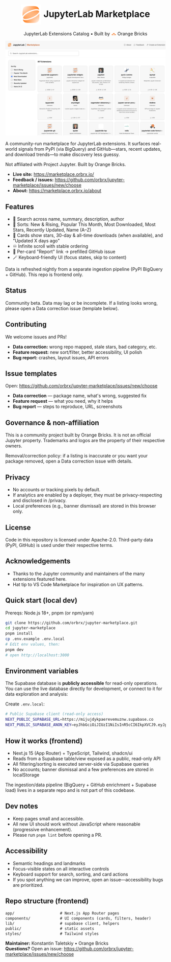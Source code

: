 <h1 align="center">
  <a href="https://github.com/orbrx/jupyter-marketplace" target="_blank" rel="noopener noreferrer"><img src="./public/jupyter-marketplace-logo.png" alt="JupyterLab Marketplace logo" height="64" valign="middle"></a>
  <span>JupyterLab Marketplace</span>
</h1>
<p align="center">
  JupyterLab Extensions Catalog • Built by <img src="./public/orbrx.svg" alt="Orange Bricks" height="8" valign="middle"> Orange Bricks
</p>

<p align="center">
  <img src="./public/screenshot.png" alt="Screenshot of the site" width="800" />
</p>

A community-run marketplace for JupyterLab extensions. It surfaces real-world signals from PyPI (via BigQuery) and GitHub—stars, recent updates, and download trends—to make discovery less guessy.

Not affiliated with Project Jupyter. Built by Orange Bricks.

- **Live site:** https://marketplace.orbrx.io/
- **Feedback / issues:** https://github.com/orbrx/jupyter-marketplace/issues/new/choose
- **About:** https://marketplace.orbrx.io/about

## Features

- 🔎 Search across name, summary, description, author
- 🧭 Sorts: New & Rising, Popular This Month, Most Downloaded, Most Stars, Recently Updated, Name (A–Z)
- 🧱 Cards show stars, 30-day & all-time downloads (when available), and "Updated X days ago"
- ♾️ Infinite scroll with stable ordering
- 🐞 Per-card "Report" link → prefilled GitHub issue
- 🪄 Keyboard-friendly UI (focus states, skip to content)

Data is refreshed nightly from a separate ingestion pipeline (PyPI BigQuery + GitHub). This repo is frontend only.

## Status

Community beta. Data may lag or be incomplete.
If a listing looks wrong, please open a Data correction issue (template below).

## Contributing

We welcome issues and PRs!

- **Data correction:** wrong repo mapped, stale stars, bad category, etc.
- **Feature request:** new sort/filter, better accessibility, UI polish
- **Bug report:** crashes, layout issues, API errors

## Issue templates

Open: https://github.com/orbrx/jupyter-marketplace/issues/new/choose

- **Data correction** — package name, what's wrong, suggested fix
- **Feature request** — what you need, why it helps
- **Bug report** — steps to reproduce, URL, screenshots

## Governance & non-affiliation

This is a community project built by Orange Bricks. It is not an official Jupyter property.
Trademarks and logos are the property of their respective owners.

Removal/correction policy: if a listing is inaccurate or you want your package removed, open a Data correction issue with details.

## Privacy

- No accounts or tracking pixels by default.
- If analytics are enabled by a deployer, they must be privacy-respecting and disclosed in /privacy.
- Local preferences (e.g., banner dismissal) are stored in this browser only.

## License

Code in this repository is licensed under Apache-2.0.
Third-party data (PyPI, GitHub) is used under their respective terms.

## Acknowledgements

- Thanks to the Jupyter community and maintainers of the many extensions featured here.
- Hat tip to VS Code Marketplace for inspiration on UX patterns.

## Quick start (local dev)

Prereqs: Node.js 18+, pnpm (or npm/yarn)

```bash
git clone https://github.com/orbrx/jupyter-marketplace.git
cd jupyter-marketplace
pnpm install
cp .env.example .env.local
# Edit env values, then:
pnpm dev
# open http://localhost:3000
```

## Environment variables

The Supabase database is **publicly accessible** for read-only operations. You can use the live database directly for development, or connect to it for data exploration and analysis:

Create `.env.local`:

```bash
# Public Supabase client (read-only access)
NEXT_PUBLIC_SUPABASE_URL=https://mijujdykpaerevemuznw.supabase.co
NEXT_PUBLIC_SUPABASE_ANON_KEY=eyJhbGciOiJIUzI1NiIsInR5cCI6IkpXVCJ9.eyJpc3MiOiJzdXBhYmFzZSIsInJlZiI6Im1panVqZHlrcGFlcmV2ZW11em53Iiwicm9sZSI6ImFub24iLCJpYXQiOjE3NTU2MzE1MTQsImV4cCI6MjA3MTIwNzUxNH0.5MuKbZsCEYGCqcRY9RFkwpHc1-o2G8V9ebR6WNrf5m0
```

## How it works (frontend)

- Next.js 15 (App Router) + TypeScript, Tailwind, shadcn/ui
- Reads from a Supabase table/view exposed as a public, read-only API
- All filtering/sorting is executed server-side via Supabase queries
- No accounts; banner dismissal and a few preferences are stored in localStorage

The ingestion/data pipeline (BigQuery + GitHub enrichment + Supabase load) lives in a separate repo and is not part of this codebase.

## Dev notes

- Keep pages small and accessible.
- All new UI should work without JavaScript where reasonable (progressive enhancement).
- Please run `pnpm lint` before opening a PR.

## Accessibility

- Semantic headings and landmarks
- Focus-visible states on all interactive controls
- Keyboard support for search, sorting, and card actions
- If you spot anything we can improve, open an issue—accessibility bugs are prioritized.

## Repo structure (frontend)

```
app/                    # Next.js App Router pages
components/             # UI components (cards, filters, header)
lib/                    # supabase client, helpers
public/                 # static assets
styles/                 # Tailwind styles
```

**Maintainer:** Konstantin Taletskiy • Orange Bricks  
**Questions?** Open an issue: https://github.com/orbrx/jupyter-marketplace/issues/new/choose
